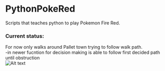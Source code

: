 # PythonPokeRed
Scripts that teaches python to play Pokemon Fire Red.<br />
### Current status:
For now only walks around Pallet town trying to follow walk path.<br />
-in newer fucntion for decision making is able to follow first decided path until obstruction
<br />
![ Alt text](./readme/pokeWalk.gif)
